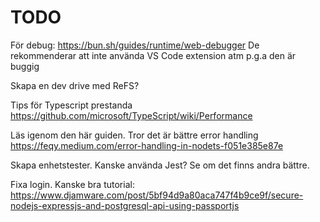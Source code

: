 # TODO

För debug: https://bun.sh/guides/runtime/web-debugger De rekommenderar att inte använda VS Code extension atm p.g.a den är buggig

Skapa en dev drive med ReFS?

Tips för Typescript prestanda https://github.com/microsoft/TypeScript/wiki/Performance

Läs igenom den här guiden. Tror det är bättre error handling https://feqy.medium.com/error-handling-in-nodets-f051e385e87e

Skapa enhetstester. Kanske använda Jest? Se om det finns andra bättre.

Fixa login. Kanske bra tutorial: https://www.djamware.com/post/5bf94d9a80aca747f4b9ce9f/secure-nodejs-expressjs-and-postgresql-api-using-passportjs
